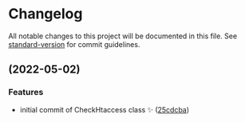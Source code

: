 # Changelog

All notable changes to this project will be documented in this file. See [standard-version](https://github.com/conventional-changelog/standard-version) for commit guidelines.

##  (2022-05-02)


### Features

* initial commit of CheckHtaccess class :sparkles: ([25cdcba](https://github.com/Shazmataz/CheckHtaccess/commits/25cdcbafacd56189e335b2c0aa1aca1972e0d613))
